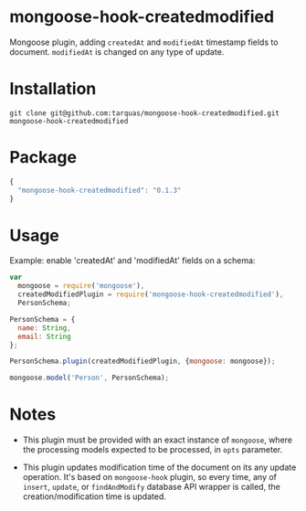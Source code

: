 # mongoose-hook-createdmodified
Mongoose plugin, adding `createdAt` and `modifiedAt` timestamp fields to document. `modifiedAt` is changed on any type of update.

# Installation
```shell
git clone git@github.com:tarquas/mongoose-hook-createdmodified.git mongoose-hook-createdmodified
```

# Package
```js
{
  "mongoose-hook-createdmodified": "0.1.3"
}
```

# Usage

Example: enable 'createdAt' and 'modifiedAt' fields on a schema:

```js
var
  mongoose = require('mongoose'),
  createdModifiedPlugin = require('mongoose-hook-createdmodified'),
  PersonSchema;

PersonSchema = {
  name: String,
  email: String
};

PersonSchema.plugin(createdModifiedPlugin, {mongoose: mongoose});

mongoose.model('Person', PersonSchema);
```

# Notes

* This plugin must be provided with an exact instance of `mongoose`, where the processing models expected to be processed, in `opts` parameter.

* This plugin updates modification time of the document on its any update operation. It's based on `mongoose-hook` plugin, so every time, any of `insert`, `update`, or `findAndModify` database API wrapper is called, the creation/modification time is updated.
